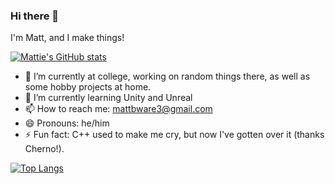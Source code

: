 ### Hi there 👋
I'm Matt, and I make things!

[![Mattie's GitHub stats](https://github-readme-stats.vercel.app/api?username=mattieof)](https://github.com/anuraghazra/github-readme-stats)

- 🔭 I’m currently at college, working on random things there, as well as some hobby projects at home.
- 🌱 I’m currently learning Unity and Unreal
- 📫 How to reach me: mattbware3@gmail.com
- 😄 Pronouns: he/him
- ⚡ Fun fact: C++ used to make me cry, but now I've gotten over it (thanks Cherno!).

[![Top Langs](https://github-readme-stats.vercel.app/api/top-langs/?username=mattieof&layout=compact)](https://github.com/anuraghazra/github-readme-stats)
